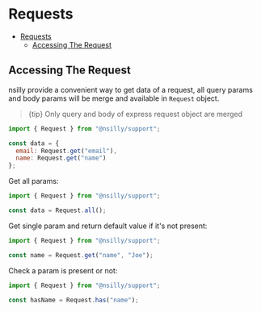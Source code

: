 # Requests

- [Requests](#requests)
    - [Accessing The Request](#accessing-the-request)

<a name="accessing-the-request"></a>

## Accessing The Request

nsilly provide a convenient way to get data of a request, all query params and body params will be merge and available in `Request` object.

> {tip} Only query and body of express request object are merged

```javascript
import { Request } from "@nsilly/support";

const data = {
  email: Request.get("email"),
  name: Request.get("name")
};
```

Get all params:

```javascript
import { Request } from "@nsilly/support";

const data = Request.all();
```

Get single param and return default value if it's not present:

```javascript
import { Request } from "@nsilly/support";

const name = Request.get("name", "Joe");
```

Check a param is present or not:

```javascript
import { Request } from "@nsilly/support";

const hasName = Request.has("name");
```
